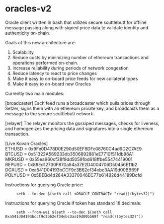 # oracles-v2

Oracle client written in bash that utilizes secure scuttlebutt for offline message passing along with signed price data to validate identity and authenticity on-chain.

Goals of this new architecture are:
  1. Scalability
  2. Reduce costs by minimizing number of ethereum transactions and operations performed on-chain.
  3. Increase reliability during periods of network congestion
  4. Reduce latency to react to price changes
  5. Make it easy to on-board price feeds for new collateral types
  6. Make it easy to on-board new Oracles
  
Currently two main modules:

[broadcaster]
Each feed runs a broadcaster which pulls prices through Setzer, signs them with an ethereum private key, and broadcasts them as a message to the secure scuttlebutt network.

[relayer]
The relayer monitors the gossiped messages, checks for liveness, and homogenizes the pricing data and signatures into a single ethereum transaction.

[Live Kovan Oracles]     
      ETHUSD = 0x9Fe0D478D0E290d50EF8DFc08760C4ad9D2C7AE9    
      BTCUSD = 0x51322A569233db3506892881eE7710f511db96A1     
      MKRUSD = 0x55ea960cf38f9dd50591bd618ffbe55474419001     
      REPUSD = 0x89Ed12730F870a94a37E2D4004706D50456E11b2     
      DGXUSD = 0xa541D04193bCCF9c3B62ef34ebc3AA19d00BB69F     
      POLYUSD = 0x5BEBd4d264A33370046EC77b614926d44189Dcfd     

Instructions for querying Oracle price:

	     seth --to-dec $(seth call <ORACLE_CONTRACT> "read()(bytes32)")     
	 
Instructions for querying Oracle if token has standard 18 decimals:
	     
	     seth --from-wei $(seth --to-dec $(seth call 0xa541d04193bccf9c3b62ef34ebc3aa19d00bb69f "read()(bytes32)"))
